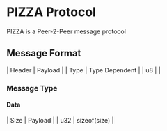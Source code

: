 # PIZZA Protocol

PIZZA is a Peer-2-Peer message protocol

## Message Format
| Header | Payload          |
| Type   | Type Dependent   |
| u8     |                  |

### Message Type
#### Data
| Size | Payload      |
| u32  | sizeof(size) |
